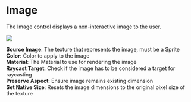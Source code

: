 # Image

The Image control displays a non-interactive image to the user.

![](image14.png)

**Source Image**: The texture that represents the image, must be a Sprite  
**Color**: Color to apply to the image  
**Material**: The Material to use for rendering the image  
**Raycast Target**: Check if the image has to be considered a target for raycasting  
**Preserve Aspect**: Ensure image remains existing dimension  
**Set Native Size**: Resets the image dimensions to the original pixel size of the texture